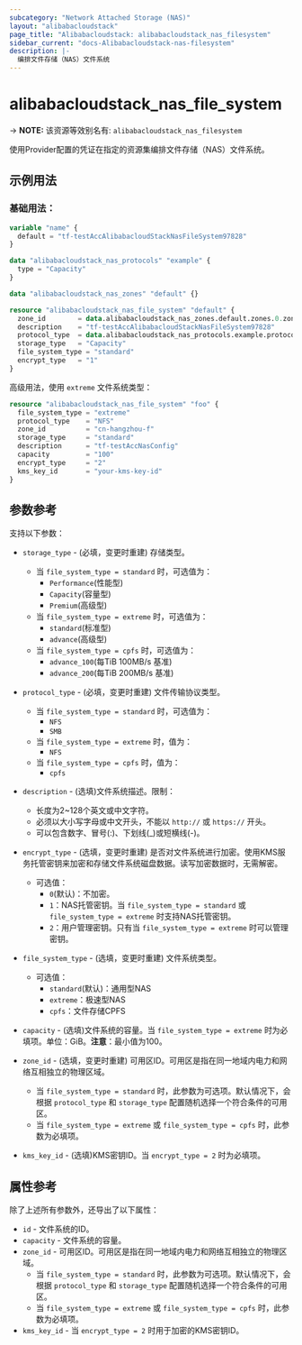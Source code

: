 ```yaml
---
subcategory: "Network Attached Storage (NAS)"
layout: "alibabacloudstack"
page_title: "Alibabacloudstack: alibabacloudstack_nas_filesystem"
sidebar_current: "docs-Alibabacloudstack-nas-filesystem"
description: |- 
  编排文件存储（NAS）文件系统
---
```


# alibabacloudstack_nas_file_system
-> **NOTE:** 该资源等效别名有: `alibabacloudstack_nas_filesystem`

使用Provider配置的凭证在指定的资源集编排文件存储（NAS）文件系统。

## 示例用法

### 基础用法：

```terraform
variable "name" {
  default = "tf-testAccAlibabacloudStackNasFileSystem97828"
}

data "alibabacloudstack_nas_protocols" "example" {
  type = "Capacity"
}

data "alibabacloudstack_nas_zones" "default" {}

resource "alibabacloudstack_nas_file_system" "default" {
  zone_id        = data.alibabacloudstack_nas_zones.default.zones.0.zone_id
  description    = "tf-testAccAlibabacloudStackNasFileSystem97828"
  protocol_type  = data.alibabacloudstack_nas_protocols.example.protocols.0
  storage_type   = "Capacity"
  file_system_type = "standard"
  encrypt_type   = "1"
}
```

高级用法，使用 `extreme` 文件系统类型：

```terraform
resource "alibabacloudstack_nas_file_system" "foo" {
  file_system_type = "extreme"
  protocol_type    = "NFS"
  zone_id          = "cn-hangzhou-f"
  storage_type     = "standard"
  description      = "tf-testAccNasConfig"
  capacity         = "100"
  encrypt_type     = "2"
  kms_key_id       = "your-kms-key-id"
}
```

## 参数参考

支持以下参数：

* `storage_type` - (必填，变更时重建) 存储类型。
  * 当 `file_system_type = standard` 时，可选值为：
    * `Performance`(性能型)
    * `Capacity`(容量型)
    * `Premium`(高级型)
  * 当 `file_system_type = extreme` 时，可选值为：
    * `standard`(标准型)
    * `advance`(高级型)
  * 当 `file_system_type = cpfs` 时，可选值为：
    * `advance_100`(每TiB 100MB/s 基准)
    * `advance_200`(每TiB 200MB/s 基准)

* `protocol_type` - (必填，变更时重建) 文件传输协议类型。
  * 当 `file_system_type = standard` 时，可选值为：
    * `NFS`
    * `SMB`
  * 当 `file_system_type = extreme` 时，值为：
    * `NFS`
  * 当 `file_system_type = cpfs` 时，值为：
    * `cpfs`

* `description` - (选填)文件系统描述。限制：
  * 长度为2~128个英文或中文字符。
  * 必须以大小写字母或中文开头，不能以 `http://` 或 `https://` 开头。
  * 可以包含数字、冒号(:)、下划线(_)或短横线(-)。

* `encrypt_type` - (选填，变更时重建) 是否对文件系统进行加密。使用KMS服务托管密钥来加密和存储文件系统磁盘数据。读写加密数据时，无需解密。
  * 可选值：
    * `0`(默认)：不加密。
    * `1`：NAS托管密钥。当 `file_system_type = standard` 或 `file_system_type = extreme` 时支持NAS托管密钥。
    * `2`：用户管理密钥。只有当 `file_system_type = extreme` 时可以管理密钥。

* `file_system_type` - (选填，变更时重建) 文件系统类型。
  * 可选值：
    * `standard`(默认)：通用型NAS
    * `extreme`：极速型NAS
    * `cpfs`：文件存储CPFS

* `capacity` - (选填)文件系统的容量。当 `file_system_type = extreme` 时为必填项。单位：GiB。**注意**：最小值为100。

* `zone_id` - (选填，变更时重建) 可用区ID。可用区是指在同一地域内电力和网络互相独立的物理区域。
  * 当 `file_system_type = standard` 时，此参数为可选项。默认情况下，会根据 `protocol_type` 和 `storage_type` 配置随机选择一个符合条件的可用区。
  * 当 `file_system_type = extreme` 或 `file_system_type = cpfs` 时，此参数为必填项。

* `kms_key_id` - (选填)KMS密钥ID。当 `encrypt_type = 2` 时为必填项。

## 属性参考

除了上述所有参数外，还导出了以下属性：

* `id` - 文件系统的ID。
* `capacity` - 文件系统的容量。
* `zone_id` - 可用区ID。可用区是指在同一地域内电力和网络互相独立的物理区域。
  * 当 `file_system_type = standard` 时，此参数为可选项。默认情况下，会根据 `protocol_type` 和 `storage_type` 配置随机选择一个符合条件的可用区。
  * 当 `file_system_type = extreme` 或 `file_system_type = cpfs` 时，此参数为必填项。
* `kms_key_id` - 当 `encrypt_type = 2` 时用于加密的KMS密钥ID。
